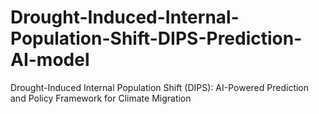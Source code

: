 # Drought-Induced-Internal-Population-Shift-DIPS-Prediction-AI-model
Drought-Induced Internal Population Shift (DIPS): AI-Powered Prediction and Policy Framework for Climate Migration
